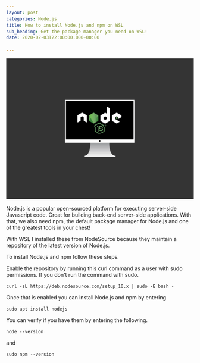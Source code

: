 ```yaml
---
layout: post
categories: Node.js
title: How to install Node.js and npm on WSL
sub_heading: Get the package manager you need on WSL!
date: 2020-02-03T22:00:00.000+00:00

---
```

![](/uploads/npm-visual.gif)

Node.js is a popular open-sourced platform for executing server-side Javascript code. Great for building back-end server-side applications. With that, we also need npm, the default package manager for Node.js and one of the greatest tools in your chest!

With WSL I installed these from NodeSource because they maintain a repository of the latest version of Node.js.

To install Node.js and npm follow these steps.

Enable the repository by running this curl command as a user with sudo permissions. If you don't run the command with sudo.

    curl -sL https://deb.nodesource.com/setup_10.x | sudo -E bash -

Once that is enabled you can install Node.js and npm by entering

    sudo apt install nodejs

You can verify if you have them by entering the following.

    node --version

and

    sudo npm --version